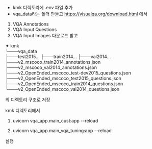 - kmk 디렉토리에 .env 파일 추가
- vqa_data라는 폴더 만들고
 https://visualqa.org/download.html 에서 
 1. VQA Annotations
 2. VQA Input Questions
 3. VQA Input Images
다운로드 받고

✦ kmk\
  └───vqa_data\
      ├───test2015\...
      ├───train2014\...
      ├───val2014\...
      ├───v2_mscoco_train2014_annotations.json
      ├───v2_mscoco_val2014_annotations.json
      ├───v2_OpenEnded_mscoco_test-dev2015_questions.json
      ├───v2_OpenEnded_mscoco_test2015_questions.json
      ├───v2_OpenEnded_mscoco_train2014_questions.json
      └───v2_OpenEnded_mscoco_val2014_questions.json

의 디렉토리 구조로 저장

kmk 디렉토리에서 

1. uvicorn vqa_app.main_cust:app --reload 

2. uvicorn vqa_app.main_vqa_tuning:app --reload  

실행 
